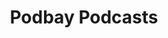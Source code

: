 ---
title: "Podbay Podcasts"
redirect_to: https://podbay.fm/p/mapping-the-doctrine-of-discovery
permalink: /s/podbay/
---